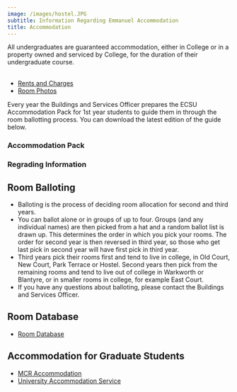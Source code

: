 ```yaml
---
image: /images/hostel.JPG
subtitle: Information Regarding Emmanuel Accommodation
title: Accommodation
---
```


All undergraduates are guaranteed accommodation, either in College or in a property owned and serviced by College, for the duration of their undergraduate course.<br/><br/>


- [Rents and Charges](rents)
- [Room Photos](/rooms)

Every year the Buildings and Services Officer prepares the ECSU Accommodation Pack for 1st year students to guide them in through the room ballotting process. You can download the latest edition of the guide below.

### Accommodation Pack

### Regrading Information

## Room Balloting

- Balloting is the process of deciding room allocation for second and third years.
- You can ballot alone or in groups of up to four. Groups (and any individual names) are then picked from a hat and a random ballot list is drawn up. This determines the order in which you pick your rooms. The order for second year is then reversed in third year, so those who get last pick in second year will have first pick in third year.
- Third years pick their rooms first and tend to live in college, in Old Court, New Court, Park Terrace or Hostel. Second years then pick from the remaining rooms and tend to live out of college in Warkworth or Blantyre, or in smaller rooms in college, for example East Court.
- If you have any questions about balloting, please contact the Buildings and Services Officer.

## Room Database

- [Room Database](/room_database/main.html)

## Accommodation for Graduate Students

- [MCR Accommodation](http://www.emmamcr.org.uk/accommodation/)
- [University Accommodation Service](http://www-accommodation.admin.cam.ac.uk/)